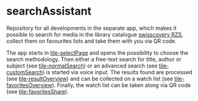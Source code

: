 # searchAssistant
Repository for all developments in the separate app, which makes it possible to search for media in the library catalogue [swisscovery RZS](https://rzs.swisscovery.org), collect them on favourites lists and take them with you via QR code.

The app starts in [tile-selectPage](/.../main/app-searchAssistant/tile-selectPage) and opens the possibility to choose the search methodology. Then either a free-text search for title, author or subject (see [tile-normalSearch](/.../main/app-searchAssistant/tile-normalSearch)) or an advanced search (see [tile-customSearch](/.../main/app-searchAssistant/tile-customSearch)) is started via voice input. The results found are processed (see [tile-resultOverview](/.../main/app-searchAssistant/tile-resultOverview)) and can be collected on a watch list (see [tile-favoritesOverview](/.../main/app-searchAssistant/tile-favoritesOverview)). Finally, the watch list can be taken along via QR code (see [tile-favoritesShare](/.../main/app-searchAssistant/tile-favoritesShare)).
